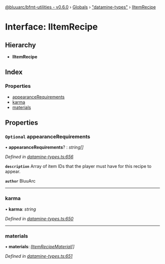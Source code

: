 [@bluuarc/bfmt-utilities - v0.6.0](../README.md) › [Globals](../globals.md) › ["datamine-types"](../modules/_datamine_types_.md) › [IItemRecipe](_datamine_types_.iitemrecipe.md)

# Interface: IItemRecipe

## Hierarchy

* **IItemRecipe**

## Index

### Properties

* [appearanceRequirements](_datamine_types_.iitemrecipe.md#optional-appearancerequirements)
* [karma](_datamine_types_.iitemrecipe.md#karma)
* [materials](_datamine_types_.iitemrecipe.md#materials)

## Properties

### `Optional` appearanceRequirements

• **appearanceRequirements**? : *string[]*

*Defined in [datamine-types.ts:656](https://github.com/BluuArc/bfmt-utilities/blob/master/src/datamine-types.ts#L656)*

**`description`** Array of item IDs that the player must have for this recipe to appear.

**`author`** BluuArc

___

###  karma

• **karma**: *string*

*Defined in [datamine-types.ts:650](https://github.com/BluuArc/bfmt-utilities/blob/master/src/datamine-types.ts#L650)*

___

###  materials

• **materials**: *[IItemRecipeMaterial](_datamine_types_.iitemrecipematerial.md)[]*

*Defined in [datamine-types.ts:651](https://github.com/BluuArc/bfmt-utilities/blob/master/src/datamine-types.ts#L651)*
